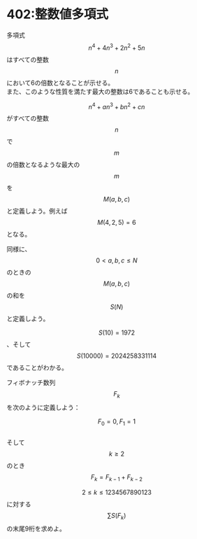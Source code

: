 # 402:整数値多項式

多項式$$n^4 + 4n^3 + 2n^2 + 5n$$はすべての整数$$n$$において6の倍数となることが示せる。  
また、このような性質を満たす最大の整数は6であることも示せる。

$$n^4 + an^3 + bn^2 + cn$$がすべての整数$$n$$で$$m$$の倍数となるような最大の$$m$$を$$M(a, b, c)$$と定義しよう。例えば$$M(4, 2, 5) = 6$$となる。

同様に、$$0 < a, b, c \leq N$$のときの$$M(a, b, c)$$の和を$$S(N)$$と定義しよう。

$$S(10) = 1972$$、そして$$S(10000) = 2024258331114$$であることがわかる。

フィボナッチ数列$$F_k$$を次のように定義しよう：

$$F_0 = 0, F_1 = 1$$  
そして$$k \geq 2$$のとき$$F_k = F_{k-1} + F_{k-2}$$

$$2 \leq k \leq 1234567890123$$に対する$$\sum S(F_k)$$の末尾9桁を求めよ。


